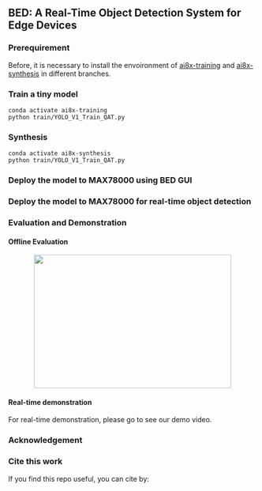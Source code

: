 ## BED: A Real-Time Object Detection System for Edge Devices

### Prerequirement

Before, it is necessary to install the envoironment of [ai8x-training](https://github.com/MaximIntegratedAI/ai8x-training) and [ai8x-synthesis](https://github.com/MaximIntegratedAI/ai8x-synthesis) in different branches.

### Train a tiny model

````angular2html
conda activate ai8x-training
python train/YOLO_V1_Train_QAT.py
````

### Synthesis

````angular2html
conda activate ai8x-synthesis
python train/YOLO_V1_Train_QAT.py
````

### Deploy the model to MAX78000 using BED GUI



### Deploy the model to MAX78000 for real-time object detection



### Evaluation and Demonstration

#### Offline Evaluation

<div align=center>
<img width="400" height="270" src="https://github.com/datamllab/BED_main/blob/main/figure/offline_results2.png">
</div>

#### Real-time demonstration

For real-time demonstration, please go to see our demo video.


### Acknowledgement


### Cite this work

If you find this repo useful, you can cite by:

````angular2html

````